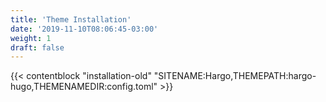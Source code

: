 ```yaml
---
title: 'Theme Installation'
date: '2019-11-10T08:06:45-03:00'
weight: 1
draft: false
---
```


{{< contentblock "installation-old" "SITENAME:Hargo,THEMEPATH:hargo-hugo,THEMENAMEDIR:config.toml" >}}
